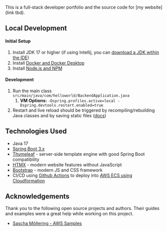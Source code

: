 This is a full-stack developer portfolio and the source code for [my website](link tbd).

## Local Development
#### Initial Setup
1. Install JDK 17 or higher (if using Intellij, you can [download a JDK within the IDE](https://www.jetbrains.com/guide/java/tips/download-jdk/))
2. Install [Docker and Docker Desktop](https://docs.docker.com/get-docker/)
3. Install [Node.js and NPM](https://docs.npmjs.com/downloading-and-installing-node-js-and-npm)

#### Development
1. Run the main class `src/main/java/com/helloworld/BackendApplication.java`
   1. **VM Options:** `-Dspring.profiles.active=local -Dspring.devtools.restart.enabled=true`
2. Restart and live reload should be triggered by recompiling/rebuilding Java classes and by saving static files 
([docs](https://docs.spring.io/spring-boot/docs/current/reference/html/using.html#using.devtools.livereload)) 

## Technologies Used
- Java 17
- [Spring Boot 3.x](https://spring.io/projects/spring-boot)
- [Thymeleaf](https://www.thymeleaf.org/) - server-side template engine with good Spring Boot compatibility 
- [HTMX](https://htmx.org/) - modern website features without JavaScript 
- [Bootstrap](https://getbootstrap.com/) - modern JS and CSS framework 
- CI/CD using [Github Actions](./.github/workflows) 
to deploy into [AWS ECS using Cloudformation](./aws/cloudformation/master.yaml) 


## Acknowledgements
Thank you to the following open source projects and authors. 
Their guides and examples were a great help while working on this project. 
- [Sascha Möllering - AWS Samples](https://github.com/aws-samples/reactive-refarch-cloudformation/tree/master)